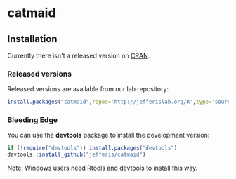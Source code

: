 # catmaid

## Installation
Currently there isn't a released version on [CRAN](http://cran.r-project.org/).

### Released versions
Released versions are available from our lab repository:

```r
install.packages("catmaid",repos='http://jefferislab.org/R',type='source')
```

### Bleeding Edge
You can use the **devtools** package to install the development version:

```r
if (!require("devtools")) install.packages("devtools")
devtools::install_github("jefferis/catmaid")
```

Note: Windows users need [Rtools](http://www.murdoch-sutherland.com/Rtools/) and [devtools](http://CRAN.R-project.org/package=devtools) to install this way.
